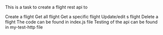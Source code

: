 This is a task to create a flight rest api to

Create a flight
Get all flight
Get a specific flight
Update/edit s flight
Delete a flight
The code can be found in index.js file 
Testing of the api can be found in my-test-http file
